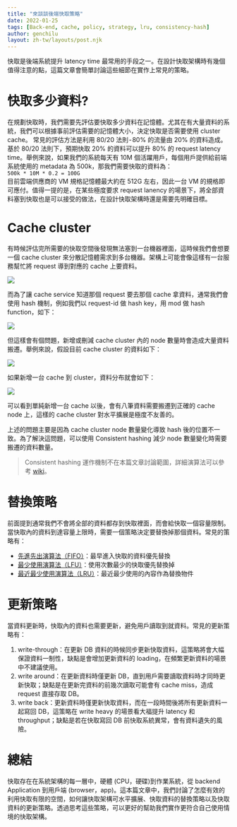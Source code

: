 ```yaml
---
title: "來談談後端快取策略"
date: 2022-01-25
tags: [Back-end, cache, policy, strategy, lru, consistency-hash]
author: genchilu
layout: zh-tw/layouts/post.njk
---
```


<!-- summary -->
快取是後端系統提升 latency time 最常用的手段之一。在設計快取架構時有幾個值得注意的點，這篇文章會簡單討論這些細節在實作上常見的策略。
<!-- summary -->  

# 快取多少資料?
在規劃快取時，我們需要先評估要快取多少資料在記憶體。尤其在有大量資料的系統，我們可以根據事前評估需要的記憶體大小，決定快取是否需要使用 cluster cache。
常見的評估方法是利用 80/20 法則 - 80% 的流量由 20% 的資料造成。基於 80/20 法則下，預期快取 20% 的資料可以提升 80% 的 request latency time。舉例來說，如果我們的系統每天有 10M 個活躍用戶，每個用戶提供給前端系統使用的 metadata 為 500k，那我們需要快取的資料為：  
```500k * 10M * 0.2 = 100G```  
目前雲端供應商的 VM 規格記憶體最大約在 512G 左右，因此一台 VM 的規格即可應付。值得一提的是，在某些極度要求 request lanency 的場景下，將全部資料塞到快取也是可以接受的做法，在設計快取架構時還是需要先明確目標。

# Cache cluster
有時候評估完所需要的快取空間後發現無法塞到一台機器裡面，這時候我們會想要一個 cache cluster 來分散記憶體需求到多台機器。架構上可能會像這樣有一台服務幫忙將 request 導到對應的 cache 上要資料。

![](/img/posts/genchilu/cache-strategy/cache-cluster.png)  

而為了讓 cache service 知道那個 request 要去那個 cache 拿資料，通常我們會使用 hash 機制，例如我們以 request-id 做 hash key，用 mod 做 hash function，如下：

![](/img/posts/genchilu/cache-strategy/cash-native-hash-1.png)  

但這樣會有個問題，新增或刪減 cache cluster 內的 node 數量時會造成大量資料搬遷。舉例來說，假設目前 cache cluster 的資料如下：

![](/img/posts/genchilu/cache-strategy/cash-native-hash-2.png)  

如果新增一台 cache 到 cluster，資料分布就會如下：

![](/img/posts/genchilu/cache-strategy/cash-native-hash-3.png)  

可以看到單純新增一台 cache 以後，會有八筆資料需要搬遷到正確的 cache node 上，這樣的 cache cluster 對水平擴展是極度不友善的。  
  
上述的問題主要是因為 cache cluster node 數量變化導致 hash 後的位置不一致。為了解決這問題，可以使用 Consistent hashing 減少 node 數量變化時需要搬遷的資料數量。

>Consistent hashing 運作機制不在本篇文章討論範圍，詳細演算法可以參考 [wiki](https://en.wikipedia.org/wiki/Consistent_hashing)。

# 替換策略
前面提到通常我們不會將全部的資料都存到快取裡面，而會給快取一個容量限制。當快取內的資料到達容量上限時，需要一個策略決定要替換掉那個資料。常見的策略有：
* [先進先出演算法（FIFO）](https://medium.com/r?url=https%3A%2F%2Fzh.wikipedia.org%2Fwiki%2F%25E5%2585%2588%25E9%2580%25B2%25E5%2585%2588%25E5%2587%25BA%25E6%25BC%2594%25E7%25AE%2597%25E6%25B3%2595)：最早進入快取的資料優先替換
* [最少使用演算法（LFU）](https://en.wikipedia.org/wiki/Least_frequently_used)：使用次數最少的快取優先替換掉
* [最近最少使用演算法（LRU）](https://medium.com/r?url=https%3A%2F%2Fzh.wikipedia.org%2Fw%2Findex.php%3Ftitle%3D%25E6%259C%2580%25E8%25BF%2591%25E6%259C%2580%25E5%25B0%2591%25E4%25BD%25BF%25E7%2594%25A8%25E7%25AE%2597%25E6%25B3%2595%26action%3Dedit%26redlink%3D1)：最近最少使用的內容作為替換物件

# 更新策略
當資料更新時，快取內的資料也需要更新，避免用戶讀取到就資料。常見的更新策略有：
1. write-through：在更新 DB 資料的時候同步更新快取資料，這策略將會大幅保證資料一制性，缺點是會增加更新資料的 loading，在頻繁更新資料的場景中不建議使用。
1. write around：在更新資料時僅更新 DB，直到用戶需要讀取資料時才同時更新快取；缺點是在更新完資料的前幾次讀取可能會有 cache miss，造成 request 直接存取 DB。
1. write back：更新資料時僅更新快取資料，而在一段時間後將所有更新資料一起寫回 DB，這策略在 write heavy 的場景看大福提升 latency 和 throughput；缺點是若在快取寫回 DB 前快取系統異常，會有資料遺失的風險。

# 總結
快取存在在系統架構的每一層中，硬體 (CPU，硬碟)到作業系統，從 backend Application 到用戶端 (browser，app)。這本篇文章中，我們討論了怎麼有效的利用快取有限的空間，如何讓快取架構可水平擴展、快取資料的替換策略以及快取資料的更新策略。透過思考這些策略，可以更好的幫助我們實作更符合自己使用情境的快取架構。